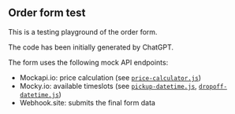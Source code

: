 Order form test
----------------

This is a testing playground of the order form.

The code has been initially generated by ChatGPT.

The form uses the following mock API endpoints:
* Mockapi.io: price calculation (see [`price-calculator.js`](./price-calculator.js))
* Mocky.io: available timeslots (see [`pickup-datetime.js`](./pickup-datetime.js), [`dropoff-datetime.js`](./dropoff-datetime.js))
* Webhook.site: submits the final form data

